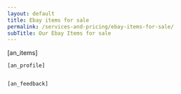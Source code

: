 ```yaml
---
layout: default
title: Ebay items for sale
permalink: /services-and-pricing/ebay-items-for-sale/
subTitle: Our Ebay Items for sale
---
```


[an_items]
    
    
    [an_profile]
    
    
    [an_feedback]